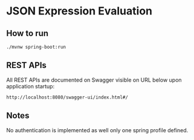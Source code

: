 # JSON Expression Evaluation

## How to run

```
./mvnw spring-boot:run
```

## REST APIs

All REST APIs are documented on Swagger visible on URL below upon application startup:
```
http://localhost:8080/swagger-ui/index.html#/
```

## Notes

No authentication is implemented as well only one spring profile defined.
